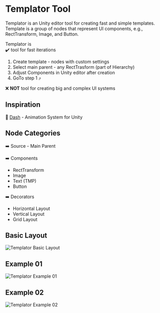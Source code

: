# Templator Tool
Templator is an Unity editor tool for creating fast and simple templates.
Template is a group of nodes that represent UI components, e.g., RectTransform, Image, and Button.

Templator is<br>
 :heavy_check_mark: tool for fast iterations
  1. Create template - nodes with custom settings
  2. Select main parent - any RectTrasform (part of Hierarchy)
  3. Adjust Components in Unity editor after creation
  4. GoTo step 1 :arrow_heading_up:
 
 :x: <b>NOT</b> tool for creating big and complex UI systems
 
## Inspiration
:star2: [Dash](https://github.com/pshtif/Dash) - Animation System for Unity

## Node Categories
:arrow_right: Source - Main Parent

:arrow_right: Components
  * RectTransform
  * Image
  * Text (TMP)
  * Button

:arrow_right: Decorators
  * Horizontal Layout
  * Vertical Layout
  * Grid Layout

## Basic Layout
![Templator Basic Layout](http://dev.unobex.eu/images/BasicLayout.png)

## Example 01
![Templator Example 01](http://dev.unobex.eu/images/Example01.png)

## Example 02
![Templator Example 02](http://dev.unobex.eu/images/Example02.png)
